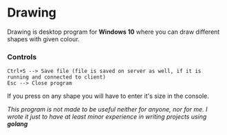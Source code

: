 # Drawing

Drawing is desktop program for **Windows 10** where you can draw different shapes with given colour.

### Controls
```
Ctrl+S --> Save file (file is saved on server as well, if it is running and connected to client)
Esc --> Close program
```
If you press on any shape you will have to enter it's size in the console.

*This program is not made to be useful neither for anyone, nor for me. I wrote it just to have at least minor experience in writing projects using **golang***
